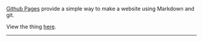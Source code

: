 

[Github Pages](https://pages.github.com) provide a simple way to make a
website using Markdown and git.

View the thing [here](https://ewat3ch.github.io/t3ch-tips-tricks).

---
